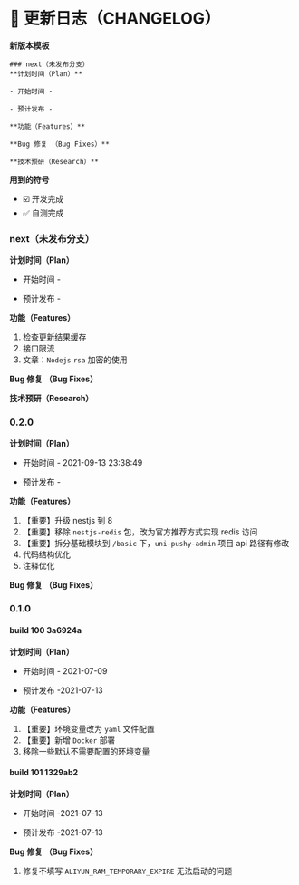 # 📌 更新日志（CHANGELOG）

**新版本模板**

```
### next（未发布分支）
**计划时间（Plan）**

- 开始时间 -

- 预计发布 -

**功能（Features）**

**Bug 修复 （Bug Fixes）**

**技术预研（Research）**
```

**用到的符号**

- ☑️ 开发完成
- ✅ 自测完成

### next（未发布分支）

**计划时间（Plan）**

- 开始时间 -

- 预计发布 -

**功能（Features）**

1. 检查更新结果缓存
2. 接口限流
3. 文章：`Nodejs` `rsa` 加密的使用

**Bug 修复 （Bug Fixes）**

**技术预研（Research）**

### 0.2.0

**计划时间（Plan）**

- 开始时间 - 2021-09-13 23:38:49

- 预计发布 -

**功能（Features）**

1. 【重要】升级 nestjs 到 8
2. 【重要】移除 `nestjs-redis` 包，改为官方推荐方式实现 redis 访问
3. 【重要】拆分基础模块到 `/basic` 下，`uni-pushy-admin` 项目 api 路径有修改
4. 代码结构优化
5. 注释优化

**Bug 修复 （Bug Fixes）**

### 0.1.0

#### build 100 3a6924a

**计划时间（Plan）**

- 开始时间 - 2021-07-09

- 预计发布 -2021-07-13

**功能（Features）**

1. 【重要】环境变量改为 `yaml` 文件配置
2. 【重要】新增 `Docker` 部署
3. 移除一些默认不需要配置的环境变量

#### build 101 1329ab2

**计划时间（Plan）**

- 开始时间 -2021-07-13

- 预计发布 -2021-07-13

**Bug 修复 （Bug Fixes）**

1. 修复不填写 `ALIYUN_RAM_TEMPORARY_EXPIRE` 无法启动的问题
